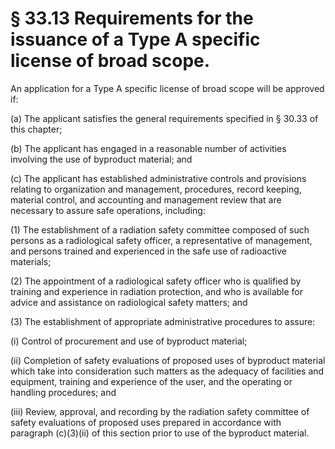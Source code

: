 # § 33.13   Requirements for the issuance of a Type A specific license of broad scope.

An application for a Type A specific license of broad scope will be approved if:


(a) The applicant satisfies the general requirements specified in § 30.33 of this chapter;


(b) The applicant has engaged in a reasonable number of activities involving the use of byproduct material; and


(c) The applicant has established administrative controls and provisions relating to organization and management, procedures, record keeping, material control, and accounting and management review that are necessary to assure safe operations, including:


(1) The establishment of a radiation safety committee composed of such persons as a radiological safety officer, a representative of management, and persons trained and experienced in the safe use of radioactive materials;


(2) The appointment of a radiological safety officer who is qualified by training and experience in radiation protection, and who is available for advice and assistance on radiological safety matters; and


(3) The establishment of appropriate administrative procedures to assure:


(i) Control of procurement and use of byproduct material;


(ii) Completion of safety evaluations of proposed uses of byproduct material which take into consideration such matters as the adequacy of facilities and equipment, training and experience of the user, and the operating or handling procedures; and


(iii) Review, approval, and recording by the radiation safety committee of safety evaluations of proposed uses prepared in accordance with paragraph (c)(3)(ii) of this section prior to use of the byproduct material.




